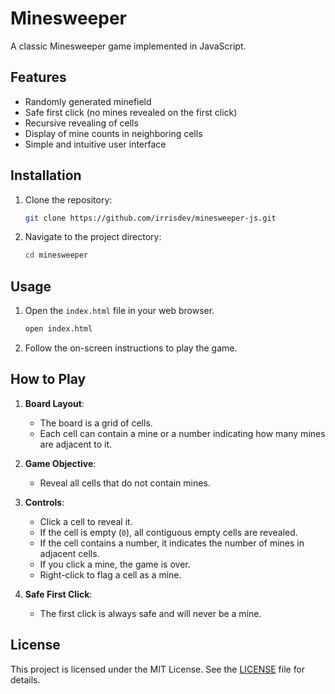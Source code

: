 # Minesweeper

A classic Minesweeper game implemented in JavaScript.

## Features

- Randomly generated minefield
- Safe first click (no mines revealed on the first click)
- Recursive revealing of cells
- Display of mine counts in neighboring cells
- Simple and intuitive user interface

## Installation

1. Clone the repository:

    ```sh
    git clone https://github.com/irrisdev/minesweeper-js.git
    ```

2. Navigate to the project directory:

    ```sh
    cd minesweeper
    ```

## Usage

1. Open the `index.html` file in your web browser.

    ```sh
    open index.html
    ```

2. Follow the on-screen instructions to play the game.

## How to Play

1. **Board Layout**:
   - The board is a grid of cells.
   - Each cell can contain a mine or a number indicating how many mines are adjacent to it.

2. **Game Objective**:
   - Reveal all cells that do not contain mines.

3. **Controls**:
   - Click a cell to reveal it.
   - If the cell is empty (`0`), all contiguous empty cells are revealed.
   - If the cell contains a number, it indicates the number of mines in adjacent cells.
   - If you click a mine, the game is over.
   - Right-click to flag a cell as a mine.

4. **Safe First Click**:
   - The first click is always safe and will never be a mine.


## License

This project is licensed under the MIT License. See the [LICENSE](LICENSE) file for details.

